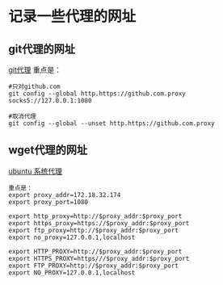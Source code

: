 # 记录一些代理的网址
## git代理的网址
[git代理](https://blog.csdn.net/airlooking/article/details/80168247)
重点是：
```
#只对github.com
git config --global http.https://github.com.proxy socks5://127.0.0.1:1080

#取消代理
git config --global --unset http.https://github.com.proxy
```

## wget代理的网址
[ubuntu 系统代理](https://blog.csdn.net/u011119817/article/details/110856212)
```
重点是：
export proxy_addr=172.18.32.174
export proxy_port=1080

export http_proxy=http://$proxy_addr:$proxy_port
export https_proxy=https://$proxy_addr:$proxy_port
export ftp_proxy=http://$proxy_addr:$proxy_port
export no_proxy=127.0.0.1,localhost

export HTTP_PROXY=http://$proxy_addr:$proxy_port
export HTTPS_PROXY=https///$proxy_addr:$proxy_port
export FTP_PROXY=http://$proxy_addr:$proxy_port
export NO_PROXY=127.0.0.1,localhost
```
